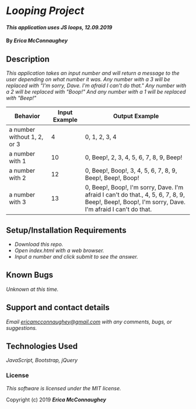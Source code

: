# _Looping Project_

#### _This application uses JS loops, 12.09.2019_

#### By _**Erica McConnaughey**_

## Description

_This application takes an input number and will return a message to the user depending on what number it was. Any number with a 3 will be replaced with "I'm sorry, Dave. I'm afraid I can't do that." Any number with a 2 will be replaced with "Boop!" And any number with a 1 will be replaced with "Beep!"_

| Behavior  |  Input Example | Output Example  |
|---|---|---|
| a number without 1, 2, or 3  | 4  | 0, 1, 2, 3, 4  |
| a number with 1 | 10 | 0, Beep!, 2, 3, 4, 5, 6, 7, 8, 9, Beep!  |
| a number with 2  | 12  | 0, Beep!, Boop!, 3, 4, 5, 6, 7, 8, 9, Beep!, Beep!, Boop!  |
| a number with 3  | 13  | 0, Beep!, Boop!, I'm sorry, Dave. I'm afraid I can't do that., 4, 5, 6, 7, 8, 9, Beep!, Beep!, Boop!, I'm sorry, Dave. I'm afraid I can't do that.  |

## Setup/Installation Requirements

* _Download this repo._
* _Open index.html with a web browser._
* _Input a number and click submit to see the answer._

## Known Bugs

_Unknown at this time._

## Support and contact details

_Email ericamcconnaughey@gmail.com with any comments, bugs, or suggestions._

## Technologies Used

_JavaScript, Bootstrap, jQuery_

### License

*This software is licensed under the MIT license.*

Copyright (c) 2019 **_Erica McConnaughey_**